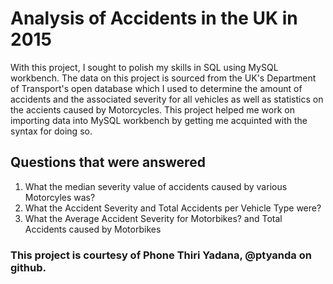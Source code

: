 # Analysis of Accidents in the UK in 2015

With this project, I sought to polish my skills in SQL using MySQL workbench. The data on this project is sourced from
the UK's Department of Transport's open database which I used to determine the amount of accidents and the associated severity for all vehicles
as well as statistics on the accients caused by Motorcycles. This project helped me work on importing data into MySQL workbench by getting me acquinted with the
syntax for doing so.

## Questions that were answered
1. What the median severity value of accidents caused by various Motorcyles was?
2. What the Accident Severity and Total Accidents per Vehicle Type were?
3. What the Average Accident Severity for Motorbikes? and Total Accidents caused by Motorbikes

### This project is courtesy of Phone Thiri Yadana, @ptyanda on github.
